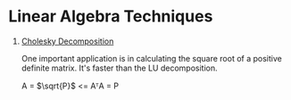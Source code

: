 # Linear Algebra Techniques
1. [Cholesky Decomposition](https://en.wikipedia.org/wiki/Cholesky_decomposition)

   One important application is in calculating the square root of a positive definite matrix. It's faster than the LU decomposition.

   A = $\sqrt{P}$ <= AᵀA = P
